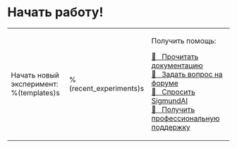 # Начать работу!

<table><tr><td>

Начать новый эксперимент:<br />
%(templates)s

</td><td>

%(recent_experiments)s

</td><td>

Получить помощь:<br />

<a href="http://osdoc.cogsci.nl" class="button">&#x1F440;&nbsp;&nbsp; Прочитать документацию</a><br />
<a href="http://forum.cogsci.nl" class="button">&#x1F4AC;&nbsp;&nbsp; Задать вопрос на форуме</a><br />
<a href="http://sigmundai.eu" class="button">&#129302;&nbsp;&nbsp; Спросить SigmundAI</a><br />
<a href="http://professional.cogsci.nl" class="button">&#x1F9D0;&nbsp;&nbsp; Получить профессиональную поддержку</a>

</td></tr></table>